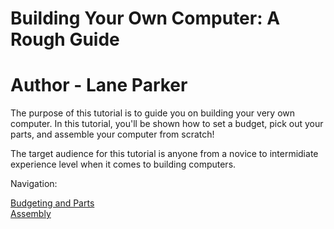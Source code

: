 # Building Your Own Computer: A Rough Guide

# Author - Lane Parker

The purpose of this tutorial is to guide you on building your very own computer. In this tutorial, you'll be shown how to set a budget, pick out your parts, and assemble your computer from scratch!

The target audience for this tutorial is anyone from a novice to intermidiate experience level when it comes to building computers.

Navigation:

[Budgeting and Parts](Parts.md)
<br>
[Assembly](Assembly.md)
